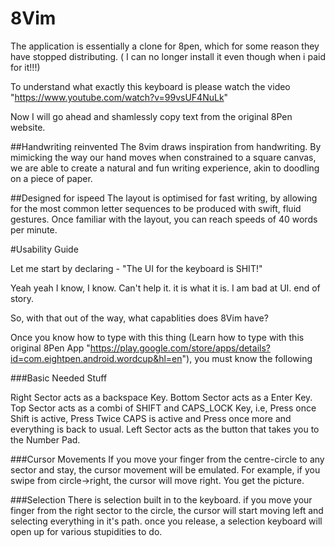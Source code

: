 # 8Vim
The application is essentially a clone for 8pen, which for some reason they have stopped distributing. ( I can no longer install it even though when i paid for it!!!)

To understand what exactly this keyboard is please watch the video "https://www.youtube.com/watch?v=99vsUF4NuLk"

Now I will go ahead and shamlessly copy text from the original 8Pen website.

##Handwriting reinvented
The 8vim draws inspiration from handwriting. By mimicking the way our hand moves when constrained to a square canvas, we are able to create a natural and fun writing experience, akin to doodling on a piece of paper.

##Designed for ispeed
The layout is optimised for fast writing, by allowing for the most common letter sequences to be produced with swift, fluid gestures. Once familiar with the layout, you can reach speeds of 40 words per minute.

#Usability Guide

Let me start by declaring - "The UI for the keyboard is SHIT!"

Yeah yeah I know, I know. Can't help it. it is what it is. I am bad at UI. end of story.

So, with that out of the way, what capablities does 8Vim have?

Once you know how to type with this thing (Learn how to type with this original 8Pen App "https://play.google.com/store/apps/details?id=com.eightpen.android.wordcup&hl=en"), you must know the following 

###Basic Needed Stuff

Right Sector acts as a backspace Key.
Bottom Sector acts as a Enter Key.
Top Sector acts as a combi of SHIFT and CAPS_LOCK Key, i.e, Press once Shift is active, Press Twice CAPS is active and Press once more and everything is back to usual.
Left Sector acts as the button that takes you to the Number Pad.


###Cursor Movements 
If you move your finger from the centre-circle to any sector and stay, the cursor movement will be emulated. For example, if you swipe from circle->right, the cursor will move right. You get the picture.

###Selection
There is selection built in to the keyboard. if you move your finger from the right sector to the circle, the cursor will start moving left and selecting everything in it's path. once you release, a selection keyboard will open up for various stupidities to do.

